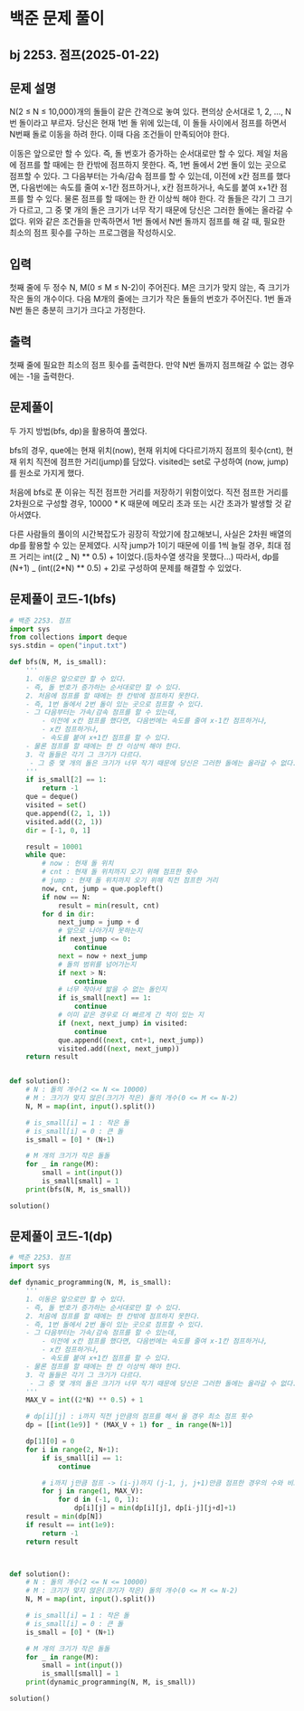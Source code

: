 # 백준 문제 풀이

## bj 2253. 점프(2025-01-22)

## 문제 설명

N(2 ≤ N ≤ 10,000)개의 돌들이 같은 간격으로 놓여 있다. 편의상 순서대로 1, 2, …, N번 돌이라고 부르자. 당신은 현재 1번 돌 위에 있는데, 이 돌들 사이에서 점프를 하면서 N번째 돌로 이동을 하려 한다. 이때 다음 조건들이 만족되어야 한다.

이동은 앞으로만 할 수 있다. 즉, 돌 번호가 증가하는 순서대로만 할 수 있다.
제일 처음에 점프를 할 때에는 한 칸밖에 점프하지 못한다. 즉, 1번 돌에서 2번 돌이 있는 곳으로 점프할 수 있다. 그 다음부터는 가속/감속 점프를 할 수 있는데, 이전에 x칸 점프를 했다면, 다음번에는 속도를 줄여 x-1칸 점프하거나, x칸 점프하거나, 속도를 붙여 x+1칸 점프를 할 수 있다. 물론 점프를 할 때에는 한 칸 이상씩 해야 한다.
각 돌들은 각기 그 크기가 다르고, 그 중 몇 개의 돌은 크기가 너무 작기 때문에 당신은 그러한 돌에는 올라갈 수 없다.
위와 같은 조건들을 만족하면서 1번 돌에서 N번 돌까지 점프를 해 갈 때, 필요한 최소의 점프 횟수를 구하는 프로그램을 작성하시오.

## 입력

첫째 줄에 두 정수 N, M(0 ≤ M ≤ N-2)이 주어진다. M은 크기가 맞지 않는, 즉 크기가 작은 돌의 개수이다. 다음 M개의 줄에는 크기가 작은 돌들의 번호가 주어진다. 1번 돌과 N번 돌은 충분히 크기가 크다고 가정한다.

## 출력

첫째 줄에 필요한 최소의 점프 횟수를 출력한다. 만약 N번 돌까지 점프해갈 수 없는 경우에는 -1을 출력한다.

## 문제풀이

두 가지 방법(bfs, dp)을 활용하여 풀었다.

bfs의 경우, que에는 현재 위치(now), 현재 위치에 다다르기까지 점프의 횟수(cnt), 현재 위치 직전에 점프한 거리(jump)를 담았다. visited는 set로 구성하여 (now, jump)를 원소로 가지게 했다.

처음에 bfs로 푼 이유는 직전 점프한 거리를 저장하기 위함이었다. 직전 점프한 거리를 2차원으로 구성할 경우, 10000 \* K 때문에 메모리 초과 또는 시간 초과가 발생할 것 같아서였다.

다른 사람들의 풀이의 시간복잡도가 굉장히 작았기에 참고해보니, 사실은 2차원 배열의 dp를 활용할 수 있는 문제였다.
시작 jump가 1이기 때문에 이를 1씩 늘릴 경우, 최대 점프 거리는 int((2 _ N) \*\* 0.5) + 1이었다.(등차수열 생각을 못했다...)
따라서, dp를 (N+1) _ (int((2\*N) \*\* 0.5) + 2)로 구성하여 문제를 해결할 수 있었다.

## 문제풀이 코드-1(bfs)

```python
# 백준 2253. 점프
import sys
from collections import deque
sys.stdin = open("input.txt")

def bfs(N, M, is_small):
    '''
    1. 이동은 앞으로만 할 수 있다.
    - 즉, 돌 번호가 증가하는 순서대로만 할 수 있다.
    2. 처음에 점프를 할 때에는 한 칸밖에 점프하지 못한다.
    - 즉, 1번 돌에서 2번 돌이 있는 곳으로 점프할 수 있다.
    - 그 다음부터는 가속/감속 점프를 할 수 있는데,
        - 이전에 x칸 점프를 했다면, 다음번에는 속도를 줄여 x-1칸 점프하거나,
        - x칸 점프하거나,
        - 속도를 붙여 x+1칸 점프를 할 수 있다.
    - 물론 점프를 할 때에는 한 칸 이상씩 해야 한다.
    3. 각 돌들은 각기 그 크기가 다르다.
     - 그 중 몇 개의 돌은 크기가 너무 작기 때문에 당신은 그러한 돌에는 올라갈 수 없다.
    '''
    if is_small[2] == 1:
        return -1
    que = deque()
    visited = set()
    que.append((2, 1, 1))
    visited.add((2, 1))
    dir = [-1, 0, 1]

    result = 10001
    while que:
        # now : 현재 돌 위치
        # cnt : 현재 돌 위치까지 오기 위해 점프한 횟수
        # jump : 현재 돌 위치까지 오기 위해 직전 점프한 거리
        now, cnt, jump = que.popleft()
        if now == N:
            result = min(result, cnt)
        for d in dir:
            next_jump = jump + d
            # 앞으로 나아가지 못하는지
            if next_jump <= 0:
                continue
            next = now + next_jump
            # 돌의 범위를 넘어가는지
            if next > N:
                continue
            # 너무 작아서 밟을 수 없는 돌인지
            if is_small[next] == 1:
                continue
            # 이미 같은 경우로 더 빠르게 간 적이 있는 지
            if (next, next_jump) in visited:
                continue
            que.append((next, cnt+1, next_jump))
            visited.add((next, next_jump))
    return result


def solution():
    # N : 돌의 개수(2 <= N <= 10000)
    # M : 크기가 맞지 않은(크기가 작은) 돌의 개수(0 <= M <= N-2)
    N, M = map(int, input().split())

    # is_small[i] = 1 : 작은 돌
    # is_small[i] = 0 : 큰 돌
    is_small = [0] * (N+1)

    # M 개의 크기가 작은 돌돌
    for _ in range(M):
        small = int(input())
        is_small[small] = 1
    print(bfs(N, M, is_small))

solution()
```

## 문제풀이 코드-1(dp)

```python
# 백준 2253. 점프
import sys

def dynamic_programming(N, M, is_small):
    '''
    1. 이동은 앞으로만 할 수 있다.
    - 즉, 돌 번호가 증가하는 순서대로만 할 수 있다.
    2. 처음에 점프를 할 때에는 한 칸밖에 점프하지 못한다.
    - 즉, 1번 돌에서 2번 돌이 있는 곳으로 점프할 수 있다.
    - 그 다음부터는 가속/감속 점프를 할 수 있는데,
        - 이전에 x칸 점프를 했다면, 다음번에는 속도를 줄여 x-1칸 점프하거나,
        - x칸 점프하거나,
        - 속도를 붙여 x+1칸 점프를 할 수 있다.
    - 물론 점프를 할 때에는 한 칸 이상씩 해야 한다.
    3. 각 돌들은 각기 그 크기가 다르다.
     - 그 중 몇 개의 돌은 크기가 너무 작기 때문에 당신은 그러한 돌에는 올라갈 수 없다.
    '''
    MAX_V = int((2*N) ** 0.5) + 1

    # dp[i][j] : i까지 직전 j만큼의 점프를 해서 올 경우 최소 점프 횟수
    dp = [[int(1e9)] * (MAX_V + 1) for _ in range(N+1)]

    dp[1][0] = 0
    for i in range(2, N+1):
        if is_small[i] == 1:
            continue

        # i까지 j만큼 점프 -> (i-j)까지 (j-1, j, j+1)만큼 점프한 경우의 수와 비교
        for j in range(1, MAX_V):
            for d in (-1, 0, 1):
                dp[i][j] = min(dp[i][j], dp[i-j][j+d]+1)
    result = min(dp[N])
    if result == int(1e9):
        return -1
    return result



def solution():
    # N : 돌의 개수(2 <= N <= 10000)
    # M : 크기가 맞지 않은(크기가 작은) 돌의 개수(0 <= M <= N-2)
    N, M = map(int, input().split())

    # is_small[i] = 1 : 작은 돌
    # is_small[i] = 0 : 큰 돌
    is_small = [0] * (N+1)

    # M 개의 크기가 작은 돌돌
    for _ in range(M):
        small = int(input())
        is_small[small] = 1
    print(dynamic_programming(N, M, is_small))

solution()
```
